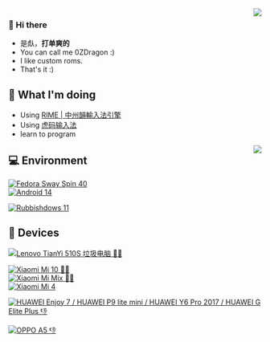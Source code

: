 <!--
**0ZDragon/0ZDragon** is a ✨ _special_ ✨ repository because its `README.md` (this file) appears on your GitHub profile.

Here are some ideas to get you started:

- 🔭 I’m currently working on ...
- 🌱 I’m currently learning ...
- 👯 I’m looking to collaborate on ...
- 🤔 I’m looking for help with ...
- 💬 Ask me about ...
- 📫 How to reach me: ...
- 😄 Pronouns: ...
- ⚡ Fun fact: ...
-->


<img align="right" src="https://github-readme-stats.vercel.app/api?username=0ZDragon&include_all_commits=true&show_icons=true&theme=buefy&count_private=true&hide_border=true" />

### 👋 Hi there

 - 是䖋，**打单爽的**
 - You can call me 0ZDragon :)
 - I like custom roms.
 - That's it :)
 
## 🤔 What I'm doing
- Using [RIME | 中州韻輸入法引擎](https://rime.im)
- Using [虎码输入法](https://tiger-code.com)
- learn to program
<img align="right" src="https://github-readme-stats.vercel.app/api/top-langs/?username=0ZDragon&layout=compact&hide_title=true&hide_border=true" />
<!--
不用Ubuntu了
没时间
- I want to build some custom roms for cancro and lithium
- If possible, build some custom roms for selina
-->

## 💻 Environment
[![Fedora Sway Spin 40](https://img.shields.io/badge/Fedora%20Sway%20Spin%2040-87cefa?style=flat-square&logo=fedora&logoColor=ffffff)](https://fedoraproject.org/spins/sway/)<br>
[![Android 14](https://img.shields.io/badge/Android%2013-3ddc84?style=flat-square&logo=android&logoColor=ffffff)](https://www.android.com/android-14/)<br>

[![Rubbishdows 11](https://img.shields.io/badge/Rubbishdows%2011-00aafe?style=flat-square&logo=windows11&logoColor=ffffff)](https://www.microsoft.com/windows/windows-11)<br>

## 📱 Devices

[![Lenovo TianYi 510S 垃圾电脑 👎🏻](https://img.shields.io/badge/Lenovo%20TianYi%20510S%20垃圾电脑%20👎-e60012?style=flat-square&logo=lenovo&logoColor=ffffff)](https://item.lenovo.com.cn/product/1019973.html)<br>

[![Xiaomi Mi 10 👍🏻](https://img.shields.io/badge/Xiaomi%20Mi%2010%20👍🏻-ff6900?style=flat-square&logo=xiaomi&logoColor=ffffff)](https://www.gsmarena.com/xiaomi_mi_10_5g-10082.php)<br>
[![Xiaomi Mi Mix 👍🏻](https://img.shields.io/badge/Xiaomi%20Mi%20Mix%20👍🏻-ff6900?style=flat-square&logo=xiaomi&logoColor=ffffff)](https://www.gsmarena.com/xiaomi_mi_mix-8400.php)<br>
[![Xiaomi Mi 4](https://img.shields.io/badge/Xiaomi%20Mi%204%20LTE-ff6900?style=flat-square&logo=xiaomi&logoColor=ffffff)](https://www.gsmarena.com/xiaomi_mi_4-6518.php)<br>

[![HUAWEI Enjoy 7 / HUAWEI P9 lite mini / HUAWEI Y6 Pro 2017 / HUAWEI G Elite Plus 👎](https://img.shields.io/badge/HUAWEI%20Enjoy%207%20%2F%20HUAWEI%20P9%20lite%20mini%20%2F%20HUAWEI%20Y6%20Pro%202017%20%2F%20HUAWEI%20G%20Elite%20Plus%20👎-ff0000?style=flat-square&logo=huawei&logoColor=ffffff)](https://web.archive.org/web/20170924101920/http://consumer.huawei.com/cn/phones/changxiang7)<br>

[![OPPO A5 👎](https://img.shields.io/badge/OPPO%20A5%20👎-008000?style=flat-square&logo=oppo&logoColor=ffffff)](https://web.archive.org/web/20200505014930/https://www.oppo.com/cn/product/a5/index.html)<br>

